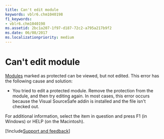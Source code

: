 ```yaml
---
title: Can't edit module
keywords: vblr6.chm1040198
f1_keywords:
- vblr6.chm1040198
ms.assetid: 2bc1a207-1f97-d187-72c2-a795a217b9f2
ms.date: 06/08/2017
ms.localizationpriority: medium
---
```



# Can't edit module

[Modules](../../Glossary/vbe-glossary.md#module) marked as protected can be viewed, but not edited. This error has the following cause and solution:



- You tried to edit a protected module. Remove the protection from the module, and then try editing again. In most cases, this error occurs because the Visual SourceSafe addin is installed and the file isn't checked out.
    

For additional information, select the item in question and press F1 (in Windows) or HELP (on the Macintosh).

[!include[Support and feedback](~/includes/feedback-boilerplate.md)]